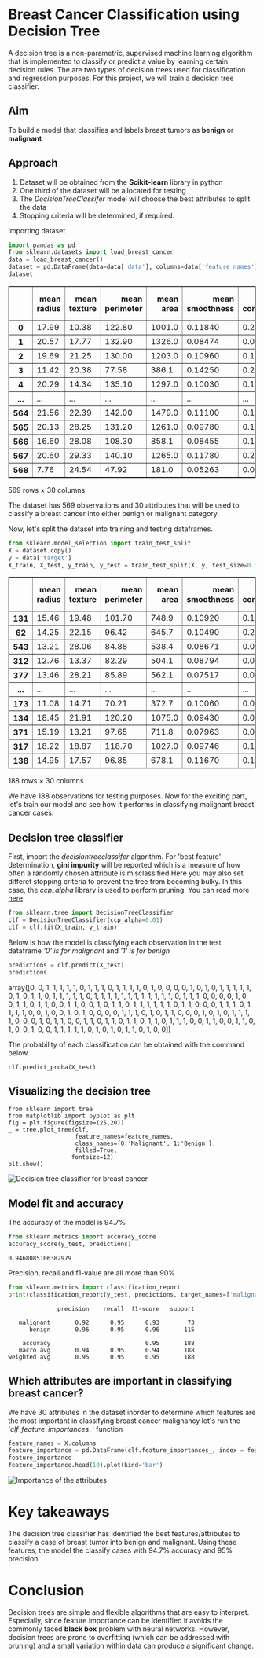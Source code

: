 # Breast Cancer Classification using Decision Tree

A decision tree is a non-parametric, supervised machine learning algorithm that is implemented to classify or predict a value by learning certain decision rules. The are two types of decision trees used for classification and regression purposes. For this project, we will train a decision tree classifier. 

## Aim
To build a model that classifies and labels breast tumors as **benign** or **malignant**

## Approach 
1. Dataset will be obtained from the **Scikit-learn** library in python
2. One third of the dataset will be allocated for testing 
3. The *DecisionTreeClassifer* model will choose the best attributes to split the data
4. Stopping criteria will be determined, if required. 

Importing dataset 

```python
import pandas as pd
from sklearn.datasets import load_breast_cancer
data = load_breast_cancer()
dataset = pd.DataFrame(data=data['data'], columns=data['feature_names'])
dataset
```
<div>
<style scoped>
    .dataframe tbody tr th:only-of-type {
        vertical-align: middle;
    }

    .dataframe tbody tr th {
        vertical-align: top;
    }

    .dataframe thead th {
        text-align: right;
    }
</style>
<table border="1" class="dataframe">
  <thead>
    <tr style="text-align: right;">
      <th></th>
      <th>mean radius</th>
      <th>mean texture</th>
      <th>mean perimeter</th>
      <th>mean area</th>
      <th>mean smoothness</th>
      <th>mean compactness</th>
      <th>mean concavity</th>
      <th>mean concave points</th>
      <th>mean symmetry</th>
      <th>mean fractal dimension</th>
      <th>...</th>
      <th>worst radius</th>
      <th>worst texture</th>
      <th>worst perimeter</th>
      <th>worst area</th>
      <th>worst smoothness</th>
      <th>worst compactness</th>
      <th>worst concavity</th>
      <th>worst concave points</th>
      <th>worst symmetry</th>
      <th>worst fractal dimension</th>
    </tr>
  </thead>
  <tbody>
    <tr>
      <th>0</th>
      <td>17.99</td>
      <td>10.38</td>
      <td>122.80</td>
      <td>1001.0</td>
      <td>0.11840</td>
      <td>0.27760</td>
      <td>0.30010</td>
      <td>0.14710</td>
      <td>0.2419</td>
      <td>0.07871</td>
      <td>...</td>
      <td>25.380</td>
      <td>17.33</td>
      <td>184.60</td>
      <td>2019.0</td>
      <td>0.16220</td>
      <td>0.66560</td>
      <td>0.7119</td>
      <td>0.2654</td>
      <td>0.4601</td>
      <td>0.11890</td>
    </tr>
    <tr>
      <th>1</th>
      <td>20.57</td>
      <td>17.77</td>
      <td>132.90</td>
      <td>1326.0</td>
      <td>0.08474</td>
      <td>0.07864</td>
      <td>0.08690</td>
      <td>0.07017</td>
      <td>0.1812</td>
      <td>0.05667</td>
      <td>...</td>
      <td>24.990</td>
      <td>23.41</td>
      <td>158.80</td>
      <td>1956.0</td>
      <td>0.12380</td>
      <td>0.18660</td>
      <td>0.2416</td>
      <td>0.1860</td>
      <td>0.2750</td>
      <td>0.08902</td>
    </tr>
    <tr>
      <th>2</th>
      <td>19.69</td>
      <td>21.25</td>
      <td>130.00</td>
      <td>1203.0</td>
      <td>0.10960</td>
      <td>0.15990</td>
      <td>0.19740</td>
      <td>0.12790</td>
      <td>0.2069</td>
      <td>0.05999</td>
      <td>...</td>
      <td>23.570</td>
      <td>25.53</td>
      <td>152.50</td>
      <td>1709.0</td>
      <td>0.14440</td>
      <td>0.42450</td>
      <td>0.4504</td>
      <td>0.2430</td>
      <td>0.3613</td>
      <td>0.08758</td>
    </tr>
    <tr>
      <th>3</th>
      <td>11.42</td>
      <td>20.38</td>
      <td>77.58</td>
      <td>386.1</td>
      <td>0.14250</td>
      <td>0.28390</td>
      <td>0.24140</td>
      <td>0.10520</td>
      <td>0.2597</td>
      <td>0.09744</td>
      <td>...</td>
      <td>14.910</td>
      <td>26.50</td>
      <td>98.87</td>
      <td>567.7</td>
      <td>0.20980</td>
      <td>0.86630</td>
      <td>0.6869</td>
      <td>0.2575</td>
      <td>0.6638</td>
      <td>0.17300</td>
    </tr>
    <tr>
      <th>4</th>
      <td>20.29</td>
      <td>14.34</td>
      <td>135.10</td>
      <td>1297.0</td>
      <td>0.10030</td>
      <td>0.13280</td>
      <td>0.19800</td>
      <td>0.10430</td>
      <td>0.1809</td>
      <td>0.05883</td>
      <td>...</td>
      <td>22.540</td>
      <td>16.67</td>
      <td>152.20</td>
      <td>1575.0</td>
      <td>0.13740</td>
      <td>0.20500</td>
      <td>0.4000</td>
      <td>0.1625</td>
      <td>0.2364</td>
      <td>0.07678</td>
    </tr>
    <tr>
      <th>...</th>
      <td>...</td>
      <td>...</td>
      <td>...</td>
      <td>...</td>
      <td>...</td>
      <td>...</td>
      <td>...</td>
      <td>...</td>
      <td>...</td>
      <td>...</td>
      <td>...</td>
      <td>...</td>
      <td>...</td>
      <td>...</td>
      <td>...</td>
      <td>...</td>
      <td>...</td>
      <td>...</td>
      <td>...</td>
      <td>...</td>
      <td>...</td>
    </tr>
    <tr>
      <th>564</th>
      <td>21.56</td>
      <td>22.39</td>
      <td>142.00</td>
      <td>1479.0</td>
      <td>0.11100</td>
      <td>0.11590</td>
      <td>0.24390</td>
      <td>0.13890</td>
      <td>0.1726</td>
      <td>0.05623</td>
      <td>...</td>
      <td>25.450</td>
      <td>26.40</td>
      <td>166.10</td>
      <td>2027.0</td>
      <td>0.14100</td>
      <td>0.21130</td>
      <td>0.4107</td>
      <td>0.2216</td>
      <td>0.2060</td>
      <td>0.07115</td>
    </tr>
    <tr>
      <th>565</th>
      <td>20.13</td>
      <td>28.25</td>
      <td>131.20</td>
      <td>1261.0</td>
      <td>0.09780</td>
      <td>0.10340</td>
      <td>0.14400</td>
      <td>0.09791</td>
      <td>0.1752</td>
      <td>0.05533</td>
      <td>...</td>
      <td>23.690</td>
      <td>38.25</td>
      <td>155.00</td>
      <td>1731.0</td>
      <td>0.11660</td>
      <td>0.19220</td>
      <td>0.3215</td>
      <td>0.1628</td>
      <td>0.2572</td>
      <td>0.06637</td>
    </tr>
    <tr>
      <th>566</th>
      <td>16.60</td>
      <td>28.08</td>
      <td>108.30</td>
      <td>858.1</td>
      <td>0.08455</td>
      <td>0.10230</td>
      <td>0.09251</td>
      <td>0.05302</td>
      <td>0.1590</td>
      <td>0.05648</td>
      <td>...</td>
      <td>18.980</td>
      <td>34.12</td>
      <td>126.70</td>
      <td>1124.0</td>
      <td>0.11390</td>
      <td>0.30940</td>
      <td>0.3403</td>
      <td>0.1418</td>
      <td>0.2218</td>
      <td>0.07820</td>
    </tr>
    <tr>
      <th>567</th>
      <td>20.60</td>
      <td>29.33</td>
      <td>140.10</td>
      <td>1265.0</td>
      <td>0.11780</td>
      <td>0.27700</td>
      <td>0.35140</td>
      <td>0.15200</td>
      <td>0.2397</td>
      <td>0.07016</td>
      <td>...</td>
      <td>25.740</td>
      <td>39.42</td>
      <td>184.60</td>
      <td>1821.0</td>
      <td>0.16500</td>
      <td>0.86810</td>
      <td>0.9387</td>
      <td>0.2650</td>
      <td>0.4087</td>
      <td>0.12400</td>
    </tr>
    <tr>
      <th>568</th>
      <td>7.76</td>
      <td>24.54</td>
      <td>47.92</td>
      <td>181.0</td>
      <td>0.05263</td>
      <td>0.04362</td>
      <td>0.00000</td>
      <td>0.00000</td>
      <td>0.1587</td>
      <td>0.05884</td>
      <td>...</td>
      <td>9.456</td>
      <td>30.37</td>
      <td>59.16</td>
      <td>268.6</td>
      <td>0.08996</td>
      <td>0.06444</td>
      <td>0.0000</td>
      <td>0.0000</td>
      <td>0.2871</td>
      <td>0.07039</td>
    </tr>
  </tbody>
</table>
<p>569 rows × 30 columns</p>
</div>

The dataset has 569 observations and 30 attributes that will be used to classify a breast cancer into either benign or malignant category. 

Now, let's split the dataset into training and testing dataframes. 

```python
from sklearn.model_selection import train_test_split
X = dataset.copy()
y = data['target']
X_train, X_test, y_train, y_test = train_test_split(X, y, test_size=0.33)
```
<div>
</style>
<table border="1" class="dataframe">
  <thead>
    <tr style="text-align: right;">
      <th></th>
      <th>mean radius</th>
      <th>mean texture</th>
      <th>mean perimeter</th>
      <th>mean area</th>
      <th>mean smoothness</th>
      <th>mean compactness</th>
      <th>mean concavity</th>
      <th>mean concave points</th>
      <th>mean symmetry</th>
      <th>mean fractal dimension</th>
      <th>...</th>
      <th>worst radius</th>
      <th>worst texture</th>
      <th>worst perimeter</th>
      <th>worst area</th>
      <th>worst smoothness</th>
      <th>worst compactness</th>
      <th>worst concavity</th>
      <th>worst concave points</th>
      <th>worst symmetry</th>
      <th>worst fractal dimension</th>
    </tr>
  </thead>
  <tbody>
    <tr>
      <th>131</th>
      <td>15.46</td>
      <td>19.48</td>
      <td>101.70</td>
      <td>748.9</td>
      <td>0.10920</td>
      <td>0.12230</td>
      <td>0.14660</td>
      <td>0.08087</td>
      <td>0.1931</td>
      <td>0.05796</td>
      <td>...</td>
      <td>19.26</td>
      <td>26.00</td>
      <td>124.90</td>
      <td>1156.0</td>
      <td>0.1546</td>
      <td>0.2394</td>
      <td>0.37910</td>
      <td>0.15140</td>
      <td>0.2837</td>
      <td>0.08019</td>
    </tr>
    <tr>
      <th>62</th>
      <td>14.25</td>
      <td>22.15</td>
      <td>96.42</td>
      <td>645.7</td>
      <td>0.10490</td>
      <td>0.20080</td>
      <td>0.21350</td>
      <td>0.08653</td>
      <td>0.1949</td>
      <td>0.07292</td>
      <td>...</td>
      <td>17.67</td>
      <td>29.51</td>
      <td>119.10</td>
      <td>959.5</td>
      <td>0.1640</td>
      <td>0.6247</td>
      <td>0.69220</td>
      <td>0.17850</td>
      <td>0.2844</td>
      <td>0.11320</td>
    </tr>
    <tr>
      <th>543</th>
      <td>13.21</td>
      <td>28.06</td>
      <td>84.88</td>
      <td>538.4</td>
      <td>0.08671</td>
      <td>0.06877</td>
      <td>0.02987</td>
      <td>0.03275</td>
      <td>0.1628</td>
      <td>0.05781</td>
      <td>...</td>
      <td>14.37</td>
      <td>37.17</td>
      <td>92.48</td>
      <td>629.6</td>
      <td>0.1072</td>
      <td>0.1381</td>
      <td>0.10620</td>
      <td>0.07958</td>
      <td>0.2473</td>
      <td>0.06443</td>
    </tr>
    <tr>
      <th>312</th>
      <td>12.76</td>
      <td>13.37</td>
      <td>82.29</td>
      <td>504.1</td>
      <td>0.08794</td>
      <td>0.07948</td>
      <td>0.04052</td>
      <td>0.02548</td>
      <td>0.1601</td>
      <td>0.06140</td>
      <td>...</td>
      <td>14.19</td>
      <td>16.40</td>
      <td>92.04</td>
      <td>618.8</td>
      <td>0.1194</td>
      <td>0.2208</td>
      <td>0.17690</td>
      <td>0.08411</td>
      <td>0.2564</td>
      <td>0.08253</td>
    </tr>
    <tr>
      <th>377</th>
      <td>13.46</td>
      <td>28.21</td>
      <td>85.89</td>
      <td>562.1</td>
      <td>0.07517</td>
      <td>0.04726</td>
      <td>0.01271</td>
      <td>0.01117</td>
      <td>0.1421</td>
      <td>0.05763</td>
      <td>...</td>
      <td>14.69</td>
      <td>35.63</td>
      <td>97.11</td>
      <td>680.6</td>
      <td>0.1108</td>
      <td>0.1457</td>
      <td>0.07934</td>
      <td>0.05781</td>
      <td>0.2694</td>
      <td>0.07061</td>
    </tr>
    <tr>
      <th>...</th>
      <td>...</td>
      <td>...</td>
      <td>...</td>
      <td>...</td>
      <td>...</td>
      <td>...</td>
      <td>...</td>
      <td>...</td>
      <td>...</td>
      <td>...</td>
      <td>...</td>
      <td>...</td>
      <td>...</td>
      <td>...</td>
      <td>...</td>
      <td>...</td>
      <td>...</td>
      <td>...</td>
      <td>...</td>
      <td>...</td>
      <td>...</td>
    </tr>
    <tr>
      <th>173</th>
      <td>11.08</td>
      <td>14.71</td>
      <td>70.21</td>
      <td>372.7</td>
      <td>0.10060</td>
      <td>0.05743</td>
      <td>0.02363</td>
      <td>0.02583</td>
      <td>0.1566</td>
      <td>0.06669</td>
      <td>...</td>
      <td>11.35</td>
      <td>16.82</td>
      <td>72.01</td>
      <td>396.5</td>
      <td>0.1216</td>
      <td>0.0824</td>
      <td>0.03938</td>
      <td>0.04306</td>
      <td>0.1902</td>
      <td>0.07313</td>
    </tr>
    <tr>
      <th>134</th>
      <td>18.45</td>
      <td>21.91</td>
      <td>120.20</td>
      <td>1075.0</td>
      <td>0.09430</td>
      <td>0.09709</td>
      <td>0.11530</td>
      <td>0.06847</td>
      <td>0.1692</td>
      <td>0.05727</td>
      <td>...</td>
      <td>22.52</td>
      <td>31.39</td>
      <td>145.60</td>
      <td>1590.0</td>
      <td>0.1465</td>
      <td>0.2275</td>
      <td>0.39650</td>
      <td>0.13790</td>
      <td>0.3109</td>
      <td>0.07610</td>
    </tr>
    <tr>
      <th>371</th>
      <td>15.19</td>
      <td>13.21</td>
      <td>97.65</td>
      <td>711.8</td>
      <td>0.07963</td>
      <td>0.06934</td>
      <td>0.03393</td>
      <td>0.02657</td>
      <td>0.1721</td>
      <td>0.05544</td>
      <td>...</td>
      <td>16.20</td>
      <td>15.73</td>
      <td>104.50</td>
      <td>819.1</td>
      <td>0.1126</td>
      <td>0.1737</td>
      <td>0.13620</td>
      <td>0.08178</td>
      <td>0.2487</td>
      <td>0.06766</td>
    </tr>
    <tr>
      <th>317</th>
      <td>18.22</td>
      <td>18.87</td>
      <td>118.70</td>
      <td>1027.0</td>
      <td>0.09746</td>
      <td>0.11170</td>
      <td>0.11300</td>
      <td>0.07950</td>
      <td>0.1807</td>
      <td>0.05664</td>
      <td>...</td>
      <td>21.84</td>
      <td>25.00</td>
      <td>140.90</td>
      <td>1485.0</td>
      <td>0.1434</td>
      <td>0.2763</td>
      <td>0.38530</td>
      <td>0.17760</td>
      <td>0.2812</td>
      <td>0.08198</td>
    </tr>
    <tr>
      <th>138</th>
      <td>14.95</td>
      <td>17.57</td>
      <td>96.85</td>
      <td>678.1</td>
      <td>0.11670</td>
      <td>0.13050</td>
      <td>0.15390</td>
      <td>0.08624</td>
      <td>0.1957</td>
      <td>0.06216</td>
      <td>...</td>
      <td>18.55</td>
      <td>21.43</td>
      <td>121.40</td>
      <td>971.4</td>
      <td>0.1411</td>
      <td>0.2164</td>
      <td>0.33550</td>
      <td>0.16670</td>
      <td>0.3414</td>
      <td>0.07147</td>
    </tr>
  </tbody>
</table>
<p>188 rows × 30 columns</p>
</div>

We have 188 observations for testing purposes. Now for the exciting part, let's train our model and see how it performs in classifying malignant breast cancer cases. 

## Decision tree classifier
First, import the *decisiontreeclassifer* algorithm. For 'best feature' determination, **gini impurity** will be reported which is a measure of how often a randomly chosen attribute is misclassified.Here you may also set differet stopping criteria to prevent the tree from becoming bulky. In this case, the *ccp_alpha* library is used to perform pruning. You can read more [here](https://scikit-learn.org/stable/auto_examples/tree/plot_cost_complexity_pruning.html#sphx-glr-auto-examples-tree-plot-cost-complexity-pruning-py)

```python
from sklearn.tree import DecisionTreeClassifier
clf = DecisionTreeClassifier(ccp_alpha=0.01)
clf = clf.fit(X_train, y_train)
```
Below is how the model is classifying each observation in the test dataframe *'0' is for malignant* and *'1' is for benign*
```python
predictions = clf.predict(X_test)
predictions
```
array([0, 0, 1, 1, 1, 1, 1, 0, 1, 1, 1, 0, 1, 1, 1, 1, 0, 1, 0, 0, 0, 0,
       1, 0, 1, 0, 1, 1, 1, 1, 1, 0, 1, 0, 1, 1, 0, 1, 1, 1, 1, 1, 0, 1,
       1, 1, 1, 1, 1, 1, 1, 1, 1, 1, 1, 0, 1, 1, 1, 0, 0, 0, 0, 1, 0, 0,
       1, 1, 0, 1, 1, 0, 0, 1, 1, 0, 0, 1, 0, 1, 1, 0, 1, 1, 1, 1, 1, 1,
       0, 1, 1, 0, 0, 0, 1, 1, 1, 0, 1, 1, 1, 1, 0, 0, 1, 0, 0, 1, 0, 1,
       0, 0, 0, 0, 1, 1, 1, 0, 1, 0, 1, 1, 0, 0, 0, 1, 0, 1, 0, 1, 1, 1,
       1, 0, 0, 0, 1, 0, 1, 1, 0, 0, 1, 1, 0, 1, 1, 0, 1, 1, 0, 1, 1, 0,
       1, 1, 1, 0, 0, 1, 1, 0, 0, 1, 1, 0, 1, 0, 0, 1, 0, 0, 1, 1, 1, 1,
       1, 0, 1, 0, 1, 0, 1, 1, 0, 1, 0, 0])

The probability of each classification can be obtained with the command below.
```
clf.predict_proba(X_test)
```
## Visualizing the decision tree 
```
from sklearn import tree
from matplotlib import pyplot as plt
fig = plt.figure(figsize=(25,20))
_ = tree.plot_tree(clf, 
                   feature_names=feature_names,  
                   class_names={0:'Malignant', 1:'Benign'},
                   filled=True,
                  fontsize=12)
plt.show()
```
![Decision tree classifier for breast cancer](output2.png)


## Model fit and accuracy
The accuracy of the model is 94.7% 
```python
from sklearn.metrics import accuracy_score
accuracy_score(y_test, predictions)
```
```
0.9468085106382979
```
Precision, recall and f1-value are all more than 90%
```python
from sklearn.metrics import classification_report
print(classification_report(y_test, predictions, target_names=['malignant', 'benign']))
```
```
              precision    recall  f1-score   support

   malignant       0.92      0.95      0.93        73
      benign       0.96      0.95      0.96       115

    accuracy                           0.95       188
   macro avg       0.94      0.95      0.94       188
weighted avg       0.95      0.95      0.95       188

```
## Which attributes are important in classifying breast cancer? 

We have 30 attributes in the dataset inorder to determine which features are the most important in classifying breast cancer malignancy let's run the '*clf_feature_importances_*' function 

```python
feature_names = X.columns
feature_importance = pd.DataFrame(clf.feature_importances_, index = feature_names).sort_values(0, ascending=False)
feature_importance
feature_importance.head(10).plot(kind='bar')
```
![Importance of the attributes](output1.png)

# Key takeaways

The decision tree classifier has identified the best features/attributes to classify a case of breast tumor into benign and malignant. Using these features, the model the classify cases with 94.7% accuracy and 95% precision. 
# Conclusion 
Decision trees are simple and flexible algorithms that are easy to interpret. Especially, since feature importance can be identified it avoids the commonly faced **black box** problem with neural networks. However, decision trees are prone to overfitting (which can be addressed with pruning) and a small variation within data can produce a significant change. 




